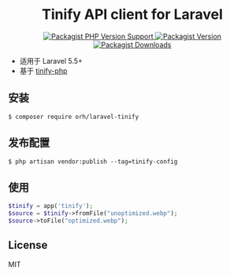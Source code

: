 <h1 align="center">
  Tinify API client for Laravel
</h1>

<p align="center">
  <a href="https://packagist.org/packages/orh/laravel-tinify">
    <img alt="Packagist PHP Version Support" src="https://img.shields.io/packagist/php-v/orh/laravel-tinify">
  </a>
  <a href="https://packagist.org/packages/orh/laravel-tinify">
    <img alt="Packagist Version" src="https://img.shields.io/packagist/v/orh/laravel-tinify?color=df8057">
  </a>
  <a href="https://packagist.org/packages/orh/laravel-tinify">
    <img alt="Packagist Downloads" src="https://img.shields.io/packagist/dt/orh/laravel-tinify">
  </a>
</p>

* 适用于 Laravel 5.5+
* 基于 [tinify-php](https://github.com/tinify/tinify-php)

## 安装

```
$ composer require orh/laravel-tinify
```

## 发布配置

```
$ php artisan vendor:publish --tag=tinify-config
```

## 使用

```php
$tinify = app('tinify');
$source = $tinify->fromFile("unoptimized.webp");
$source->toFile("optimized.webp");
```

## License

MIT
